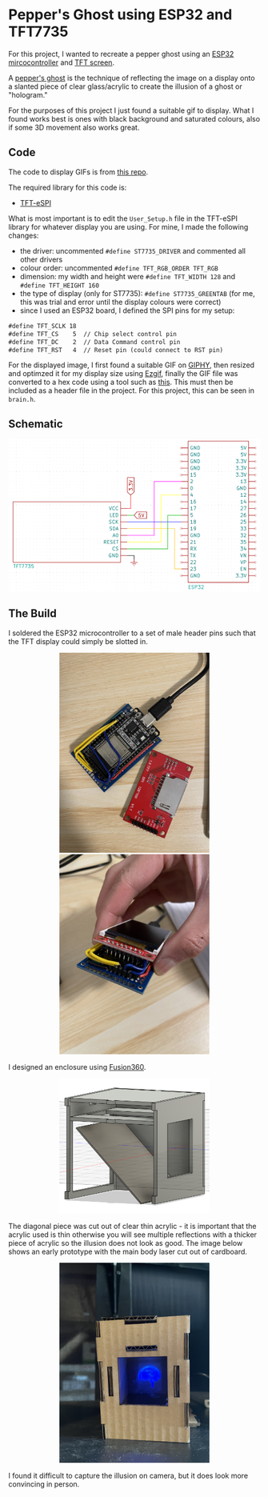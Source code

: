 # Pepper's Ghost using ESP32 and TFT7735
For this project, I wanted to recreate a pepper ghost using an [ESP32 mircocontroller](https://www.amazon.ca/dp/B0C9THDPXP?ref=ppx_yo2ov_dt_b_fed_asin_title&th=1) and [TFT screen](https://www.amazon.ca/dp/B07BFV69DZ?ref=ppx_yo2ov_dt_b_fed_asin_title).

A [pepper's ghost](https://en.wikipedia.org/wiki/Pepper%27s_ghost) is the technique of reflecting the image on a display onto a slanted piece of clear glass/acrylic to create the illusion of a ghost or "hologram."

For the purposes of this project I just found a suitable gif to display.  What I found works best is ones with black background and saturated colours, also if some 3D movement also works great.

## Code
The code to display GIFs is from [this repo](https://github.com/thelastoutpostworkshop/animated_gif_memory).

The required library for this code is:
- [TFT-eSPI](https://github.com/Bodmer/TFT_eSPI)

What is most important is to edit the `User_Setup.h` file in the TFT-eSPI library for whatever display you are using.  For mine, I made the following changes:
- the driver: uncommented `#define ST7735_DRIVER` and commented all other drivers
- colour order: uncommented `#define TFT_RGB_ORDER TFT_RGB`
- dimension: my width and height were `#define TFT_WIDTH 128` and `#define TFT_HEIGHT 160`
- the type of display (only for ST7735): `#define ST7735_GREENTAB` (for me, this was trial and error until the display colours were correct)
- since I used an ESP32 board, I defined the SPI pins for my setup:
```#define TFT_MOSI 23
#define TFT_SCLK 18
#define TFT_CS    5  // Chip select control pin
#define TFT_DC    2  // Data Command control pin
#define TFT_RST   4  // Reset pin (could connect to RST pin)
```

For the displayed image, I first found a suitable GIF on [GIPHY](https://giphy.com/), then resized and optimzed it for my display size using [Ezgif](https://ezgif.com/), finally the GIF file was converted to a hex code using a tool such as [this](https://tomeko.net/online_tools/file_to_hex.php?lang=en).  This must then be included as a header file in the project.  For this project, this can be seen in `brain.h`.

## Schematic
<div align="center">
  <img src="https://github.com/chnanc001/ESP32-PeppersGhost/blob/main/peppersGhost/Images/schematic.PNG" width="600">
</div>

## The Build
I soldered the ESP32 microcontroller to a set of male header pins such that the TFT display could simply be slotted in.

<div align="center">
  <img src="https://github.com/chnanc001/ESP32-PeppersGhost/blob/main/peppersGhost/Images/esp32-lcd.jpg" width="300">
  <img src="https://github.com/chnanc001/ESP32-PeppersGhost/blob/main/peppersGhost/Images/esp32-lcd2.jpg" width="300">
</div>

I designed an enclosure using [Fusion360](https://www.autodesk.com/ca-en/products/fusion-360/personal).  

<div align="center">
  <img src="https://github.com/chnanc001/ESP32-PeppersGhost/blob/main/peppersGhost/Images/CAD.PNG" width="300">
</div>

The diagonal piece was cut out of clear thin acrylic - it is important that the acrylic used is thin otherwise you will see multiple reflections with a thicker piece of acrylic so the illusion does not look as good.  The image below shows an early prototype with the main body laser cut out of cardboard.

<div align="center">
  <img src="https://github.com/chnanc001/ESP32-PeppersGhost/blob/main/peppersGhost/Images/Prototype.jpg" width="300">
</div>


I found it difficult to capture the illusion on camera, but it does look more convincing in person.


